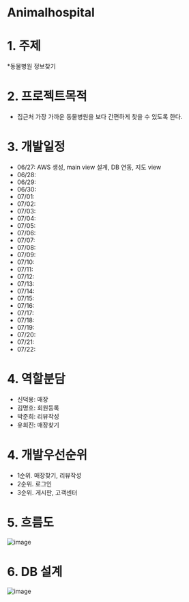 # Animalhospital

# 1. 주제
*동물병원 정보찾기

# 2. 프로젝트목적
*  집근처 가장 가까운 동물병원을 보다 간편하게 찾을 수 있도록 한다.

# 3. 개발일정
* 06/27: AWS 생성, main view 설계, DB 연동, 지도 view
* 06/28: 
* 06/29:
* 06/30: 
* 07/01:
* 07/02:
* 07/03:
* 07/04:
* 07/05:
* 07/06:
* 07/07:
* 07/08:
* 07/09:
* 07/10:
* 07/11:
* 07/12:
* 07/13:
* 07/14:
* 07/15:
* 07/16:
* 07/17:
* 07/18:
* 07/19:
* 07/20:
* 07/21:
* 07/22:
 
 # 4. 역할분담
* 신덕용: 매장
* 김명호: 회원등록
* 박준희: 리뷰작성
* 유희진: 매장찾기
 
 
 # 4. 개발우선순위
* 1순위. 매장찾기, 리뷰작성
* 2순위. 로그인
* 3순위. 게시판, 고객센터
 
 # 5. 흐름도
 ![image](https://user-images.githubusercontent.com/100547902/175886016-3ada500e-93a1-4131-9d75-e52d560c9107.png)

 
 # 6. DB 설계
![image](https://user-images.githubusercontent.com/100547902/175894830-74671c1c-6280-45df-84ff-f6c8f9ca26d8.png)

  
